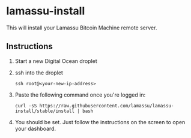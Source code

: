 lamassu-install
===============

This will install your Lamassu Bitcoin Machine remote server.

Instructions
------------

1. Start a new Digital Ocean droplet

2. ssh into the droplet

    ```
    ssh root@<your-new-ip-address>
    ```

3. Paste the following command once you're logged in:

    ```
    curl -sS https://raw.githubusercontent.com/lamassu/lamassu-install/stable/install | bash
    ```

4. You should be set. Just follow the instructions on the screen to open your dashboard.
